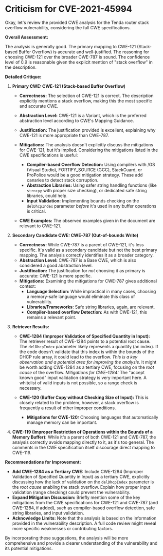 # Criticism for CVE-2021-45994

Okay, let's review the provided CWE analysis for the Tenda router stack overflow vulnerability, considering the full CWE specifications.

**Overall Assessment:**

The analysis is generally good.  The primary mapping to CWE-121 (Stack-based Buffer Overflow) is accurate and well-justified. The reasoning for choosing CWE-121 over the broader CWE-787 is sound.  The confidence level of 0.9 is reasonable given the explicit mention of "stack overflow" in the description.

**Detailed Critique:**

1.  **Primary CWE: CWE-121 (Stack-based Buffer Overflow)**

    *   **Correctness:** The selection of CWE-121 is correct. The description explicitly mentions a stack overflow, making this the most specific and accurate CWE.
    *   **Abstraction Level:**  CWE-121 is a Variant, which is the preferred abstraction level according to CWE's Mapping Guidance.
    *   **Justification:** The justification provided is excellent, explaining why CWE-121 is more appropriate than CWE-787.
    *   **Mitigations:** The analysis doesn't explicitly discuss the mitigations for CWE-121, but it's implied. Considering the mitigations listed in the CWE specifications is useful:

        *   **Compiler-based Overflow Detection:**  Using compilers with /GS (Visual Studio), FORTIFY_SOURCE (GCC), StackGuard, or ProPolice would be a good mitigation strategy. These add canaries to detect stack corruption.
        *   **Abstraction Libraries:**  Using safer string handling functions (like `strncpy` with proper size checking), or dedicated safe string libraries, could help.
        *   **Input Validation:** Implementing bounds checking on the `delDhcpIndex` parameter *before* it's used in any buffer operations is critical.

    *   **CWE Examples:** The observed examples given in the document are relevant to CWE-121.

2.  **Secondary Candidate CWE: CWE-787 (Out-of-bounds Write)**

    *   **Correctness:** While CWE-787 is a parent of CWE-121, it's less specific.  It's valid as a secondary candidate but not the best primary mapping. The analysis correctly identifies it as a broader category.
    *   **Abstraction Level:** CWE-787 is a Base CWE, which is also considered a good abstraction level.
    *   **Justification:** The justification for *not* choosing it as primary is accurate: CWE-121 is more specific.
    *   **Mitigations:** Examining the mitigations for CWE-787 gives additional context:
        *   **Language Selection:** While impractical in many cases, choosing a memory-safe language would eliminate this class of vulnerability.
        *   **Libraries/Frameworks:** Safe string libraries, again, are relevant.
        *   **Compiler-based overflow Detection:** As with CWE-121, this remains a relevant point.

3.  **Retriever Results:**
    *   **CWE-1284 (Improper Validation of Specified Quantity in Input):** The retriever result of CWE-1284 points to a potential root cause. The `delDhcpIndex` parameter likely represents a quantity (an index).  If the code doesn't validate that this index is within the bounds of the DHCP rule array, it could lead to the overflow.  *This is a key observation and a potential area for improving the analysis.*  It might be worth adding CWE-1284 as a tertiary CWE, focusing on the *root cause* of the overflow.
        *Mitigations for CWE-1284:* The "accept known good" input validation strategy is very important here.  A whitelist of valid inputs is not possible, so a range check is necessary.

    *   **CWE-120 (Buffer Copy without Checking Size of Input):** This is closely related to the problem, however, a stack overflow is frequently a result of other improper conditions.
        *   **Mitigations for CWE-120:**  Choosing languages that automatically manage memory can be important.

4.  **CWE-119 (Improper Restriction of Operations within the Bounds of a Memory Buffer):** While it's a parent of both CWE-121 and CWE-787, the analysis correctly avoids mapping directly to it, as it's too general. The comments in the CWE specification itself discourage direct mapping to CWE-119.

**Recommendations for Improvement:**

*   **Add CWE-1284 as a Tertiary CWE:**  Include CWE-1284 (Improper Validation of Specified Quantity in Input) as a tertiary CWE, explicitly discussing how the lack of validation on the `delDhcpIndex` parameter is the *root cause* enabling the stack overflow. Explain how proper input validation (range checking) could prevent the vulnerability.
*   **Expand Mitigation Discussion:** Briefly mention some of the key mitigations from the CWE specifications for CWE-121 and CWE-787 (and CWE-1284, if added), such as compiler-based overflow detection, safe string libraries, and input validation.
*   **Acknowledge Limits:** Note that the analysis is based on the information provided in the vulnerability description. A full code review might reveal more specific weaknesses or contributing factors.

By incorporating these suggestions, the analysis will be more comprehensive and provide a clearer understanding of the vulnerability and its potential mitigations.
